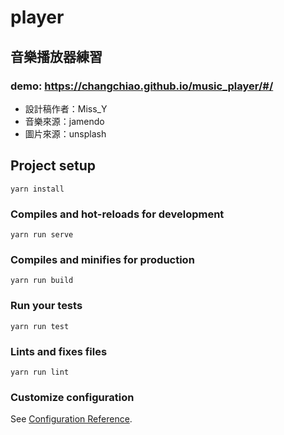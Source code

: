 # player
## 音樂播放器練習

### demo: https://changchiao.github.io/music_player/#/ 

- 設計稿作者：Miss_Y
- 音樂來源：jamendo
- 圖片來源：unsplash

## Project setup
```
yarn install
```

### Compiles and hot-reloads for development
```
yarn run serve
```

### Compiles and minifies for production
```
yarn run build
```

### Run your tests
```
yarn run test
```

### Lints and fixes files
```
yarn run lint
```

### Customize configuration
See [Configuration Reference](https://cli.vuejs.org/config/).
